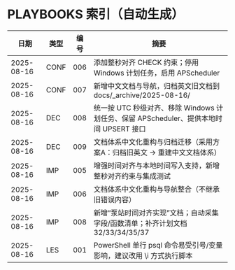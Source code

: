 # PLAYBOOKS 索引（自动生成）

| 日期 | 类型 | 编号 | 摘要 |
|---|---|---|---|
| 2025-08-16 | CONF | 006 | 添加整秒对齐 CHECK 约束；停用 Windows 计划任务，启用 APScheduler |
| 2025-08-16 | CONF | 007 | 新增中文文档与导航，归档英文旧文档到 docs/\_archive/2025-08-16/ |
| 2025-08-16 | DEC | 008 | 统一按 UTC 秒级对齐、移除 Windows 计划任务、保留 APScheduler、提供本地时间 UPSERT 接口 |
| 2025-08-16 | DEC | 009 | 文档体系中文化重构与归档迁移（采用方案A：归档旧英文 → 重建中文文档体系） |
| 2025-08-16 | IMP | 005 | 增强时间对齐与本地时间写入支持，新增整秒对齐约束与集成测试 |
| 2025-08-16 | IMP | 006 | 文档体系中文化重构与导航整合（不继承旧错误内容） |
| 2025-08-16 | IMP | 008 | 新增“泵站时间对齐实现”文档；自动采集字段/函数清单；补齐计划文档 32/33/34/35/37 |
| 2025-08-16 | LES | 001 | PowerShell 单行 psql 命令易受引号/变量影响，建议改用 \\i 方式执行脚本 |
